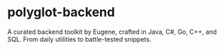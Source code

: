 # polyglot-backend
A curated backend toolkit by Eugene, crafted in Java, C#, Go, C++, and SQL. From daily utilities to battle-tested snippets.
